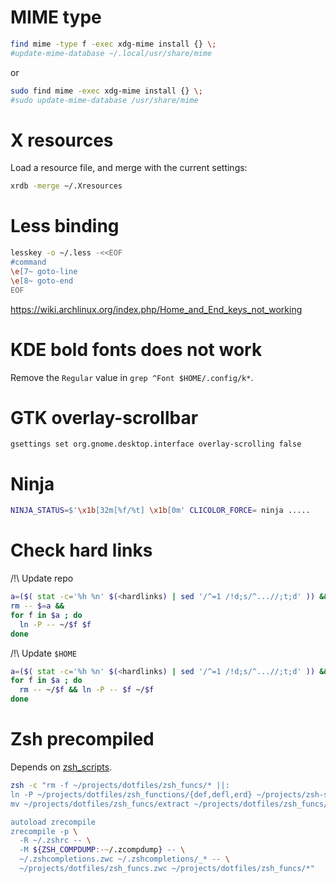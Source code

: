 MIME type
=========

```bash
find mime -type f -exec xdg-mime install {} \;
#update-mime-database ~/.local/usr/share/mime
```

or

```bash
sudo find mime -exec xdg-mime install {} \;
#sudo update-mime-database /usr/share/mime
```


X resources
===========

Load a resource file, and merge with the current settings:

```sh
xrdb -merge ~/.Xresources
```


Less binding
============

```bash
lesskey -o ~/.less -<<EOF
#command
\e[7~ goto-line
\e[8~ goto-end
EOF
```

https://wiki.archlinux.org/index.php/Home_and_End_keys_not_working


KDE bold fonts does not work
============================

Remove the `Regular` value in `grep ^Font $HOME/.config/k*`.


GTK overlay-scrollbar
=====================

`gsettings set org.gnome.desktop.interface overlay-scrolling false`


Ninja
=====

```sh
NINJA_STATUS=$'\x1b[32m[%f/%t] \x1b[0m' CLICOLOR_FORCE= ninja .....
```

Check hard links
================

/!\\ Update repo

```zsh
a=($( stat -c='%h %n' $(<hardlinks) | sed '/^=1 /!d;s/^...//;t;d' )) &&
rm -- $=a &&
for f in $a ; do
  ln -P -- ~/$f $f
done
```

/!\\ Update `$HOME`

```zsh
a=($( stat -c='%h %n' $(<hardlinks) | sed '/^=1 /!d;s/^...//;t;d' )) &&
for f in $a ; do
  rm -- ~/$f && ln -P -- $f ~/$f
done
```


Zsh precompiled
===============

Depends on [zsh_scripts](https://github.com/jonathanpoelen/zsh_scripts).

```zsh
zsh -c "rm -f ~/projects/dotfiles/zsh_funcs/* ||:
ln -P ~/projects/dotfiles/zsh_functions/{def,defl,erd} ~/projects/zsh-scripts/{functions,widgets}/* ~/projects/dotfiles/zsh_funcs/
mv ~/projects/dotfiles/zsh_funcs/extract ~/projects/dotfiles/zsh_funcs/er

autoload zrecompile
zrecompile -p \
  -R ~/.zshrc -- \
  -M ${ZSH_COMPDUMP:-~/.zcompdump} -- \
  ~/.zshcompletions.zwc ~/.zshcompletions/_* -- \
  ~/projects/dotfiles/zsh_funcs.zwc ~/projects/dotfiles/zsh_funcs/*"
```
